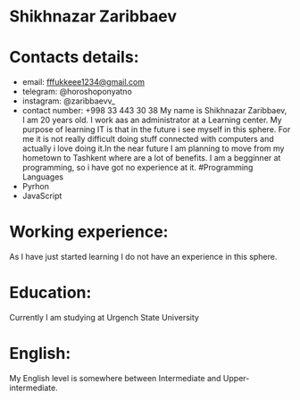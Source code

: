 # Shikhnazar Zaribbaev
# Contacts details:
- email: fffukkeee1234@gmail.com
- telegram: @horoshoponyatno
- instagram: @zaribbaevv_
- contact number: +998 33 443 30 38
My name is Shikhnazar Zaribbaev, I am 20 years old. I work aas an administrator at a Learning center. My purpose of learning IT is that in the future i see myself in this sphere. For me it is not really difficult doing stuff connected with computers and actually i love doing it.In the near future I am planning to move from my hometown to Tashkent where are a lot of benefits. I am a begginner at programming, so i have got no experience at it.
#Programming Languages
- Pyrhon
- JavaScript
# Working experience:
As I have just started learning I do not have an experience in this sphere.
# Education:
Currently I am studying at Urgench State University
# English:
My English level is somewhere between Intermediate and Upper-intermediate.

